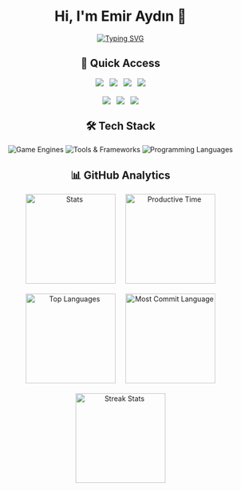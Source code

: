 <div align="center">

# Hi, I'm Emir Aydın 👋

[![Typing SVG](https://readme-typing-svg.demolab.com?font=Fira+Code&weight=600&size=24&duration=4000&pause=1000&color=38BCF7&center=true&width=500&lines=Game+Developer;Unreal+Engine+5+%26+Unity+Specialist;Full-Stack+Game+Programmer)](https://emiraydin.me)

## 🚀 Quick Access

<div align="center">

  <!-- Üst Sıra - 4 Buton -->
  <div style="display: flex; justify-content: center; flex-wrap: wrap; gap: 12px; margin-bottom: 20px;">
    <a href="https://www.emiraydin.me" target="_blank">
      <img src="https://img.shields.io/badge/My%20Website-FF7139?style=for-the-badge&logo=nebula&logoColor=white" />
    </a>
    <a href="https://www.emiraydin.me/projects" target="_blank">
      <img src="https://img.shields.io/badge/Projects-2EA44F?style=for-the-badge&logo=accenture&logoColor=white" />
    </a>
    <a href="https://www.emiraydin.me/blog" target="_blank">
      <img src="https://img.shields.io/badge/Blog-239120?style=for-the-badge&logo=bricks&logoColor=white" />
    </a>
    <a href="https://www.emiraydin.me/contact" target="_blank">
      <img src="https://img.shields.io/badge/Contact-4285F4?style=for-the-badge&logo=minutemailer&logoColor=white" />
    </a>
  </div>

  <!-- Alt Sıra - 3 Buton -->
  <div style="display: flex; justify-content: center; flex-wrap: wrap; gap: 12px;">
    <a href="https://www.youtube.com/@EmirAyd%C4%B1nYT" target="_blank">
      <img src="https://img.shields.io/badge/YouTube-FF0000?style=for-the-badge&logo=youtube&logoColor=white" />
    </a>
    <a href="https://discord.com/invite/DGqypeK5WR" target="_blank">
      <img src="https://img.shields.io/badge/Discord-5865F2?style=for-the-badge&logo=discord&logoColor=white" />
    </a>
    <a href="https://donate.bynogame.com/emiraydin" target="_blank">
      <img src="https://img.shields.io/badge/Donate-F9A825?style=for-the-badge&logo=buymeacoffee&logoColor=white" />
    </a>
  </div>

</div>




## 🛠️ Tech Stack



<!-- Kapsayıcı -->
<div align="center">

  <!-- 1. Satır: Game Engines -->
  <img src="https://skillicons.dev/icons?i=unreal,unity" alt="Game Engines" />

  <!-- 3. Satır: Tools -->
  <img src="https://skillicons.dev/icons?i=blender,react,nextjs" alt="Tools & Frameworks" />

  <!-- 2. Satır: Languages -->
  <img src="https://skillicons.dev/icons?i=cs,cpp,py,javascript,typescript" alt="Programming Languages" />



</div>

## 📊 GitHub Analytics

<div style="display: flex; justify-content: center; gap: 20px; flex-wrap: wrap;">
  <img src="https://github-profile-summary-cards.vercel.app/api/cards/stats?username=ibrahimemiraydin&theme=dracula" alt="Stats" height="180"/>
  <img src="https://github-profile-summary-cards.vercel.app/api/cards/productive-time?username=ibrahimemiraydin&theme=dracula&utcOffset=8" height="180" alt="Productive Time"/>
  <img src="https://github-profile-summary-cards.vercel.app/api/cards/repos-per-language?username=ibrahimemiraydin&theme=dracula" height="180" alt="Top Languages"/>
  <img src="https://github-profile-summary-cards.vercel.app/api/cards/most-commit-language?username=ibrahimemiraydin&theme=dracula" height="180" alt="Most Commit Language"/>
  <img src="https://github-readme-streak-stats.herokuapp.com/?user=ibrahimemiraydin&theme=dracula&hide_border=true" height="180" alt="Streak Stats"/>
</div>

</div>
